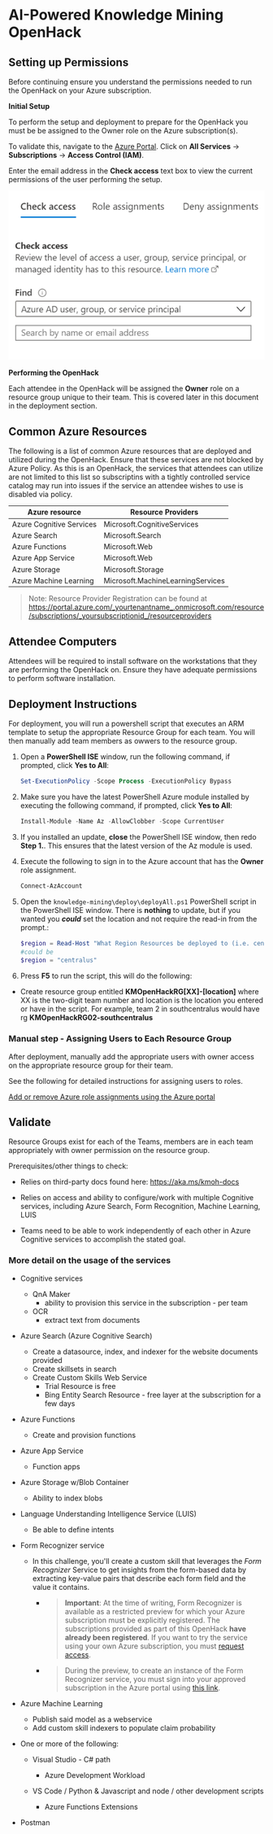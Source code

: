 # AI-Powered Knowledge Mining OpenHack 

## Setting up Permissions

Before continuing ensure you understand the permissions needed to run the OpenHack on your Azure subscription.

**Initial Setup** 

To perform the setup and deployment to prepare for the OpenHack you must be be assigned to the Owner role on the Azure subscription(s).

To validate this, navigate to the <a href="https://portal.azure.com" target="_blank">Azure Portal</a>. Click on **All Services** -> **Subscriptions** -> **Access Control (IAM)**.

Enter the email address in the **Check access** text box to view the current permissions of the user performing the setup.  

![Check access dialog](images/check-access.png "Check access dialog displays a textbox to enter an email address.")

**Performing the OpenHack** 

Each attendee in the OpenHack will be assigned the **Owner** role on a resource group unique to their team. This is covered later in this document in the deployment section.



## Common Azure Resources 

The following is a list of common Azure resources that are deployed and utilized during the OpenHack. 
Ensure that these services are not blocked by Azure Policy.  As this is an OpenHack, the services that attendees can utilize are not limited to this list so subscriptins with a tightly controlled service catalog may run into issues if the service an attendee wishes to use is disabled via policy.


| Azure resource           | Resource Providers |
| ------------------------ | --------------------------------------- | 
| Azure Cognitive Services | Microsoft.CognitiveServices         |
| Azure Search             | Microsoft.Search                    |
| Azure Functions          | Microsoft.Web                       |
| Azure App Service        | Microsoft.Web                       |
| Azure Storage            | Microsoft.Storage                   |
| Azure Machine Learning   | Microsoft.MachineLearningServices   |

> Note:  Resource Provider Registration can be found at https://portal.azure.com/_yourtenantname_.onmicrosoft.com/resource/subscriptions/_yoursubscriptionid_/resourceproviders

## Attendee Computers

Attendees will be required to install software on the workstations that they are performing the OpenHack on. Ensure they have adequate permissions to perform software installation. 

## Deployment Instructions 

For deployment, you will run a powershell script that executes an ARM template to setup the appropriate Resource Group for each team.  You will then manually add team members as owwers to the resource group.


1. Open a **PowerShell ISE** window, run the following command, if prompted, click **Yes to All**:

   ```PowerShell
   Set-ExecutionPolicy -Scope Process -ExecutionPolicy Bypass
   ```

2. Make sure you have the latest PowerShell Azure module installed by executing the following command, if prompted, click **Yes to All**:

    ```PowerShell
    Install-Module -Name Az -AllowClobber -Scope CurrentUser
    ```

3. If you installed an update, **close** the PowerShell ISE window, then redo **Step 1.**. This ensures that the latest version of the Az module is used.

4. Execute the following to sign in to the Azure account that has the **Owner** role assignment.

    ```PowerShell
    Connect-AzAccount
    ```

5. Open the `knowledge-mining\deploy\deployAll.ps1` PowerShell script in the PowerShell ISE window.  There is **nothing** to update, but if you wanted you ***could*** set the location and not require the read-in from the prompt.:

    ```PowerShell
    $region = Read-Host "What Region Resources be deployed to (i.e. centralus, southcentralus, japaneast, etc)?";
    #could be
    $region = "centralus"
    ```

6.  Press **F5** to run the script, this will do the following:

   * Create resource group entitled **KMOpenHackRG[XX]-[location]** where XX is the two-digit team number and location is the location you entered or have in the script.  For example, team 2 in southcentralus would have rg **KMOpenHackRG02-southcentralus**

### Manual step - Assigning Users to Each Resource Group 

After deployment, manually add the appropriate users with owner access on the appropriate resource group for their team. 

See the following for detailed instructions for assigning users to roles.

[Add or remove Azure role assignments using the Azure portal](https://docs.microsoft.com/en-us/azure/role-based-access-control/role-assignments-portal)



## Validate 
Resource Groups exist for each of the Teams, members are in each team appropriately with owner permission on the resource group.

Prerequisites/other things to check:

* Relies on third-party docs found here: https://aka.ms/kmoh-docs

* Relies on access and ability to configure/work with multiple Cognitive services, including Azure Search, Form Recognition, Machine Learning, LUIS

* Teams need to be able to work independently of each other in Azure Cognitive services to accomplish the stated goal.







### More detail on the usage of the services

* Cognitive services  
    * QnA Maker  
        * ability to provision this service in the subscription - per team
    * OCR
        * extract text from documents

* Azure Search (Azure Cognitive Search)
    * Create a datasource, index, and indexer for the website documents provided
    * Create skillsets in search
    * Create Custom Skills Web Service
        * Trial Resource is free
        * Bing Entity Search Resource - free layer at the subscription for a few days

* Azure Functions
    * Create and provision functions

* Azure App Service
    * Function apps
    

* Azure Storage w/Blob Container
    * Ability to index blobs

* Language Understanding Intelligence Service (LUIS) 
    * Be able to define intents

* Form Recognizer service
    * In this challenge, you'll create a custom skill that leverages the *Form Recognizer* Service to get insights from the form-based data by extracting key-value pairs that describe each form field and the value it contains.

        * > **Important**: At the time of writing, Form Recognizer is available as a restricted preview for which your Azure subscription must be explicitly registered. The subscriptions provided as part of this OpenHack **have already been registered**. If you want to try the service using your own Azure subscription, you must [request access](https://docs.microsoft.com/en-us/azure/cognitive-services/form-recognizer/overview#request-access).

        * > During the preview, to create an instance of the Form Recognizer service, you must sign into your approved subscription in the Azure portal using [this link](https://portal.azure.com/?microsoft_azure_marketplace_ItemHideKey=microsoft_azure_cognitiveservices_formUnderstandingPreview#create/Microsoft.CognitiveServicesFormRecognizer).

* Azure Machine Learning
    * Publish said model as a webservice
    * Add custom skill indexers to populate claim probability

* One or more of the following:
    * Visual Studio - C# path
        * Azure Development Workload

    * VS Code / Python & Javascript and node / other development scripts
        * Azure Functions Extensions

* Postman
